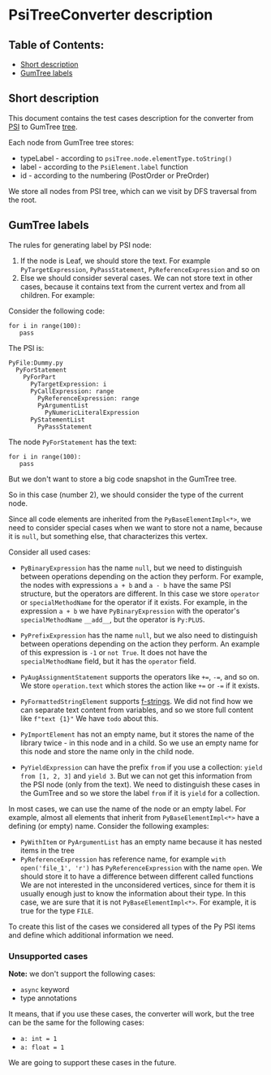 # PsiTreeConverter description
 
## Table of Contents:
 
- [Short description](#short-description)
- [GumTree labels](#gumtree-labels)
 
## Short description
 
This document contains the test cases description for the converter from
[PSI](https://jetbrains.org/intellij/sdk/docs/basics/architectural_overview/psi.html) to GumTree
[tree](https://github.com/GumTreeDiff/gumtree/blob/develop/core/src/main/java/com/github/gumtreediff/tree/ITree.java).
 
Each node from GumTree tree stores:
- typeLabel - according to `psiTree.node.elementType.toString()`
- label - according to the `PsiElement.label` function
- id - according to the numbering (PostOrder or PreOrder)
 
We store all nodes from PSI tree, which can we visit by DFS traversal from the root.
 
## GumTree labels
 
The rules for generating label by PSI node:
1. If the node is Leaf, we should store the text. For example `PyTargetExpression`, `PyPassStatement`,
`PyReferenceExpression` and so on
2. Else we should consider several cases. We can not store text in other cases, because it contains text from the
current vertex and from all children. For example:

Consider the following code:
```
for i in range(100):
   pass
```

The PSI is:

```
PyFile:Dummy.py
  PyForStatement
    PyForPart
      PyTargetExpression: i
      PyCallExpression: range
        PyReferenceExpression: range
        PyArgumentList
          PyNumericLiteralExpression
      PyStatementList
        PyPassStatement

```

The node `PyForStatement` has the text:

```
for i in range(100):
   pass
```

But we don't want to store a big code snapshot in the GumTree tree.

So in this case (number 2), we should consider the type of the current node.
 
Since all code elements are inherited from the `PyBaseElementImpl<*>`, we need to consider special cases when we want
to store not a name, because it is `null`, but something else, that characterizes this vertex.
 
Consider all used cases:
 
- `PyBinaryExpression` has the name `null`, but we need to distinguish between operations depending on the action they
perform. For example, the nodes with expressions `a + b` and `a - b` have the same PSI structure,
but the operators are different. In this case we store `operator` or `specialMethodName` for the operator if it exists.
For example, in the expression `a + b` we have `PyBinaryExpression` with the operator's `specialMethodName` `__add__`,
but the operator is `Py:PLUS`.
 
- `PyPrefixExpression` has the name `null`, but we also need to distinguish between operations depending on the action
they perform. An example of this expression is `-1` or `not True`. It does not have the `specialMethodName` field,
but it has the `operator` field.
 
- `PyAugAssignmentStatement` supports the operators like `+=`, `-=`, and so on. We store `operation.text` which stores
the action like `+=` or `-=` if it exists.
 
- `PyFormattedStringElement` supports [f-strings](https://docs.python.org/3/reference/lexical_analysis.html#f-strings).
We did not find how we can separate text content from variables, and so we store full content like `f"text {1}"`
We have `todo` about this.
 
- `PyImportElement` has not an empty name, but it stores the name of the library twice - in this node and in a child.
So we use an empty name for this node and store the name only in the child node.
 
- `PyYieldExpression` can have the prefix `from` if you use a collection: `yield from [1, 2, 3]` and `yield 3`.
But we can not get this information from the PSI node (only from the text). We need to distinguish these cases in the
GumTree and so we store the label `from` if it is `yield` for a collection.
 
In most cases, we can use the name of the node or an empty label.
For example, almost all elements that inherit from `PyBaseElementImpl<*>` have a defining (or empty) name.
Consider the following examples:
 - `PyWithItem` or `PyArgumentList` has an empty name because it has nested items in the tree
 - `PyReferenceExpression` has reference name, for example `with open('file_1', 'r')` has `PyReferenceExpression`
  with the name `open`. We should store it to have a difference between different called functions
We are not interested in the unconsidered vertices, since for them it is usually enough just to know the information
about their type. In this case, we are sure that it is not `PyBaseElementImpl<*>`.
For example, it is true for the type `FILE`.

To create this list of the cases we considered all types of the Py PSI items and define which additional information we need.
 
### Unsupported cases
 
**Note:** we don't support the following cases:
- `async` keyword
- type annotations
 
It means, that if you use these cases, the converter will work, but the tree can be the same for the following cases:
- `a: int = 1`
- `a: float = 1`

We are going to support these cases in the future.
 

